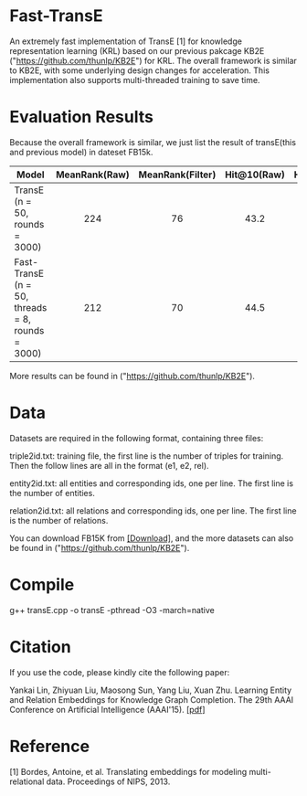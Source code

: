 # Fast-TransE

An extremely fast implementation of TransE [1] for knowledge representation learning (KRL) based on our previous pakcage KB2E ("https://github.com/thunlp/KB2E") for KRL. The overall framework is similar to KB2E, with some underlying design changes for acceleration. This implementation also supports multi-threaded training to save time.

# Evaluation Results

Because the overall framework is similar, we just list the result of transE(this and previous model) in dateset FB15k.

| Model | MeanRank(Raw)	| MeanRank(Filter)	| Hit@10(Raw)	| Hit@10(Filter)|time(min)|
| ----- |:-------------:| :----------------:|:-----------:|:-------------:|:---:|
|TransE (n = 50, rounds = 3000)|224|76|43.2|65.6|156|
|Fast-TransE (n = 50, threads = 8, rounds = 3000)|212|70|44.5|66.3|4|

More results can be found in ("https://github.com/thunlp/KB2E").

# Data

Datasets are required in the following format, containing three files:

triple2id.txt: training file, the first line is the number of triples for training. Then the follow lines are all in the format (e1, e2, rel).

entity2id.txt: all entities and corresponding ids, one per line. The first line is the number of entities.

relation2id.txt: all relations and corresponding ids, one per line. The first line is the number of relations.

You can download FB15K from [[Download]](http://pan.baidu.com/s/1eRD9B4A), and the more datasets can also be found in ("https://github.com/thunlp/KB2E").

# Compile

g++ transE.cpp -o transE -pthread -O3 -march=native

# Citation

If you use the code, please kindly cite the following paper:

Yankai Lin, Zhiyuan Liu, Maosong Sun, Yang Liu, Xuan Zhu. Learning Entity and Relation Embeddings for Knowledge Graph Completion. The 29th AAAI Conference on Artificial Intelligence (AAAI'15). [[pdf]](http://nlp.csai.tsinghua.edu.cn/~lzy/publications/aaai2015_transr.pdf)

# Reference

[1] Bordes, Antoine, et al. Translating embeddings for modeling multi-relational data. Proceedings of NIPS, 2013.
